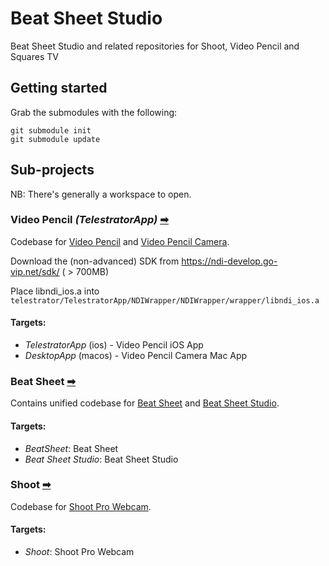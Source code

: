 # Beat Sheet Studio
Beat Sheet Studio and related repositories for Shoot, Video Pencil and Squares TV

## Getting started
Grab the submodules with the following:
```
git submodule init
git submodule update
```

## Sub-projects
NB: There's generally a workspace to open.
### Video Pencil _(TelestratorApp)_ [➡](VideoPencil) 
Codebase for [Video Pencil](https://squares.tv/videopencil) and [Video Pencil Camera](https://squares.tv/videopencilcamera).

Download the (non-advanced) SDK from https://ndi-develop.go-vip.net/sdk/ ( > 700MB)

Place libndi_ios.a into `telestrator/TelestratorApp/NDIWrapper/NDIWrapper/wrapper/libndi_ios.a`

#### Targets:
* _TelestratorApp_ (ios) - Video Pencil iOS App
* _DesktopApp_ (macos) - Video Pencil Camera Mac App

### Beat Sheet [➡](BeatSheet)
Contains unified codebase for [Beat Sheet](https://squares.tv/beatsheet) and [Beat Sheet Studio](https://beatsheet.studio). 

#### Targets:
* _BeatSheet_: Beat Sheet 
* _Beat Sheet Studio_: Beat Sheet Studio

### Shoot [➡](Shoot)
Codebase for [Shoot Pro Webcam](https://shootpro.app).

#### Targets:
* _Shoot_: Shoot Pro Webcam